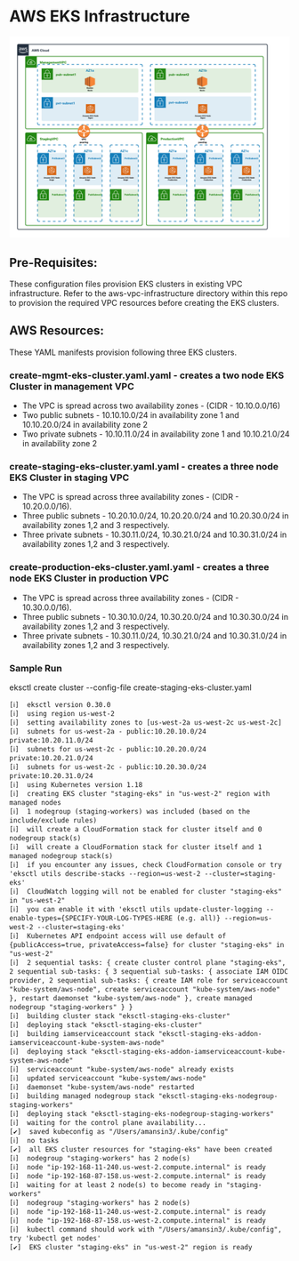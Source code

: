 # AWS EKS Infrastructure
![alt text](https://github.com/cisco-security/Cisco-Validated-Designs/blob/master/safe-cloud-caas-aws/aws-eks-infrastructure/images/AWS-Infra.png)

## Pre-Requisites:
These configuration files provision EKS clusters in existing VPC infrastructure. Refer to the aws-vpc-infrastructure directory within this repo to provision the required VPC resources before creating the EKS clusters.

## AWS Resources:  
These YAML manifests provision following three EKS clusters.

### create-mgmt-eks-cluster.yaml.yaml - creates a two node EKS Cluster in management VPC  
  - The VPC is spread across two availability zones - (CIDR - 10.10.0.0/16)
  - Two public subnets - 10.10.10.0/24 in availability zone 1 and 10.10.20.0/24 in availability zone 2  
  - Two private subnets - 10.10.11.0/24 in availability zone 1 and 10.10.21.0/24 in availability zone 2  

### create-staging-eks-cluster.yaml.yaml - creates a three node EKS Cluster in staging VPC  
  - The VPC is spread across three availability zones - (CIDR - 10.20.0.0/16).  
  - Three public subnets - 10.20.10.0/24, 10.20.20.0/24 and 10.20.30.0/24 in availability zones 1,2 and 3 respectively.  
  - Three private subnets - 10.30.11.0/24, 10.30.21.0/24 and 10.30.31.0/24 in availability zones 1,2 and 3 respectively.  

### create-production-eks-cluster.yaml.yaml - creates a three node EKS Cluster in production VPC    
  -  The VPC is spread across three availability zones - (CIDR - 10.30.0.0/16).  
  - Three public subnets - 10.30.10.0/24, 10.30.20.0/24 and 10.30.30.0/24 in availability zones 1,2 and 3 respectively.  
  - Three private subnets - 10.30.11.0/24, 10.30.21.0/24 and 10.30.31.0/24 in availability zones 1,2 and 3 respectively.

### Sample Run
eksctl create cluster --config-file create-staging-eks-cluster.yaml

```
[ℹ]  eksctl version 0.30.0
[ℹ]  using region us-west-2
[ℹ]  setting availability zones to [us-west-2a us-west-2c us-west-2c]
[ℹ]  subnets for us-west-2a - public:10.20.10.0/24 private:10.20.11.0/24
[ℹ]  subnets for us-west-2c - public:10.20.20.0/24 private:10.20.21.0/24
[ℹ]  subnets for us-west-2c - public:10.20.30.0/24 private:10.20.31.0/24
[ℹ]  using Kubernetes version 1.18
[ℹ]  creating EKS cluster "staging-eks" in "us-west-2" region with managed nodes
[ℹ]  1 nodegroup (staging-workers) was included (based on the include/exclude rules)
[ℹ]  will create a CloudFormation stack for cluster itself and 0 nodegroup stack(s)
[ℹ]  will create a CloudFormation stack for cluster itself and 1 managed nodegroup stack(s)
[ℹ]  if you encounter any issues, check CloudFormation console or try 'eksctl utils describe-stacks --region=us-west-2 --cluster=staging-eks'
[ℹ]  CloudWatch logging will not be enabled for cluster "staging-eks" in "us-west-2"
[ℹ]  you can enable it with 'eksctl utils update-cluster-logging --enable-types={SPECIFY-YOUR-LOG-TYPES-HERE (e.g. all)} --region=us-west-2 --cluster=staging-eks'
[ℹ]  Kubernetes API endpoint access will use default of {publicAccess=true, privateAccess=false} for cluster "staging-eks" in "us-west-2"
[ℹ]  2 sequential tasks: { create cluster control plane "staging-eks", 2 sequential sub-tasks: { 3 sequential sub-tasks: { associate IAM OIDC provider, 2 sequential sub-tasks: { create IAM role for serviceaccount "kube-system/aws-node", create serviceaccount "kube-system/aws-node" }, restart daemonset "kube-system/aws-node" }, create managed nodegroup "staging-workers" } }
[ℹ]  building cluster stack "eksctl-staging-eks-cluster"
[ℹ]  deploying stack "eksctl-staging-eks-cluster"
[ℹ]  building iamserviceaccount stack "eksctl-staging-eks-addon-iamserviceaccount-kube-system-aws-node"
[ℹ]  deploying stack "eksctl-staging-eks-addon-iamserviceaccount-kube-system-aws-node"
[ℹ]  serviceaccount "kube-system/aws-node" already exists
[ℹ]  updated serviceaccount "kube-system/aws-node"
[ℹ]  daemonset "kube-system/aws-node" restarted
[ℹ]  building managed nodegroup stack "eksctl-staging-eks-nodegroup-staging-workers"
[ℹ]  deploying stack "eksctl-staging-eks-nodegroup-staging-workers"
[ℹ]  waiting for the control plane availability...
[✔]  saved kubeconfig as "/Users/amansin3/.kube/config"
[ℹ]  no tasks
[✔]  all EKS cluster resources for "staging-eks" have been created
[ℹ]  nodegroup "staging-workers" has 2 node(s)
[ℹ]  node "ip-192-168-11-240.us-west-2.compute.internal" is ready
[ℹ]  node "ip-192-168-87-158.us-west-2.compute.internal" is ready
[ℹ]  waiting for at least 2 node(s) to become ready in "staging-workers"
[ℹ]  nodegroup "staging-workers" has 2 node(s)
[ℹ]  node "ip-192-168-11-240.us-west-2.compute.internal" is ready
[ℹ]  node "ip-192-168-87-158.us-west-2.compute.internal" is ready
[ℹ]  kubectl command should work with "/Users/amansin3/.kube/config", try 'kubectl get nodes'
[✔]  EKS cluster "staging-eks" in "us-west-2" region is ready
```  
